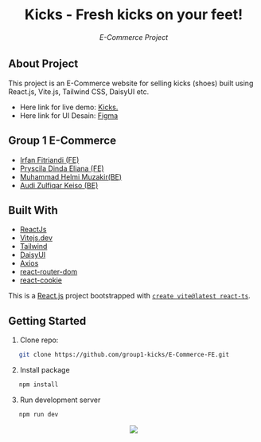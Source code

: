 <h1 align="center">Kicks - Fresh kicks on your feet!</h1>
<h6 align="center">E-Commerce Project</h6>

## About Project

This project is an E-Commerce website for selling kicks (shoes) built using React.js, Vite.js, Tailwind CSS, DaisyUI etc.

- Here link for live demo: [Kicks.](https://kicks-dot.vercel.app/)
- Here link for UI Desain: [Figma](https://www.figma.com/file/fgh5aPiNlXtYcDO4B2jMiX/Ecommerce?node-id=0%3A1&t=dfhg0ym9PguU34cE-0)

## Group 1 E-Commerce

- [Irfan Fitriandi (FE)](https://github.com/irfanfitriandi)
- [Pryscila Dinda Eliana (FE)](https://github.com/prysciladinda)
- [Muhammad Helmi Muzakir(BE)](https://github.com/helmimuzkr)
- [Audi Zulfiqar Keiso (BE)](https://github.com/audizzy)

## Built With

- [ReactJs](https://reactjs.org/)
- [Vitejs.dev](https://vitejs.dev/)
- [Tailwind](https://tailwindcss.com/)
- [DaisyUI](https://daisyui.com/)
- [Axios](https://axios-http.com/)
- [react-router-dom](https://reactrouter.com/)
- [react-cookie](https://www.npmjs.com/package/react-cookie)

This is a [React.js](https://reactjs.org/) project bootstrapped with [`create vite@latest react-ts`](https://vitejs.dev/).

## Getting Started

1. Clone repo:

```sh
   git clone https://github.com/group1-kicks/E-Commerce-FE.git
```

2. Install package

```sh
   npm install
```

3. Run development server

```sh
   npm run dev
```

<p align="center">
  <a href="https://skillicons.dev">
    <img src="https://skillicons.dev/icons?i=html,css,ts,vite,tailwind&perline=3" />
  </a>
</p>
